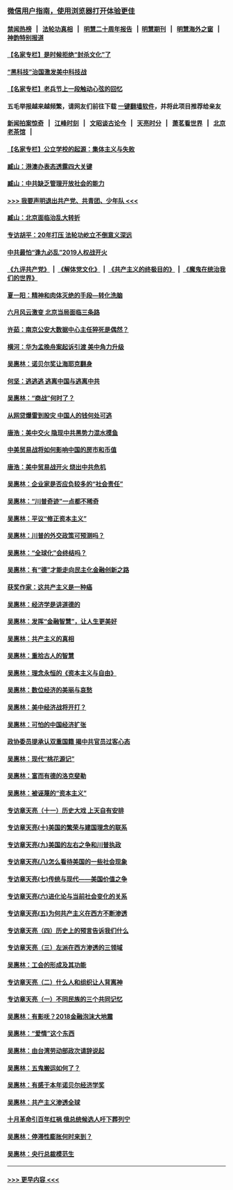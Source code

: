 ### [微信用户指南，使用浏览器打开体验更佳](https://github.com/gfw-breaker/banned-news1/blob/master/indexes/wechat-guide.md?t=0)
#### [禁闻热榜](热点新闻.md?t=0)  &nbsp;&nbsp;|&nbsp;&nbsp; [法轮功真相](https://github.com/gfw-breaker/truth/blob/master/README.md?t=0) &nbsp;&nbsp;|&nbsp;&nbsp; [明慧二十周年报告](https://github.com/gfw-breaker/mh-reports/blob/master/README.md?t=0) &nbsp;&nbsp;|&nbsp;&nbsp;[明慧期刊](https://github.com/gfw-breaker/mh-qikan) &nbsp;&nbsp;|&nbsp;&nbsp; [明慧海外之窗](https://github.com/gfw-breaker/mh-news/blob/master/README.md?t=0) &nbsp;&nbsp;|&nbsp;&nbsp; [神韵特别报道](https://github.com/gfw-breaker/mh-news/blob/master/shenyun.md?t=0)
#### [【名家专栏】是时候拒绝“封杀文化”了](../pages/nsc423/n11814093.md?t=02160133) 
#### [“黑科技”治国激发美中科技战](../pages/nsc423/n11638056.md?t=02160133) 
#### [【名家专栏】老兵节上一段触动心弦的回忆](../pages/nsc423/n11646016.md?t=02160133) 
#### 五毛举报越来越频繁，请网友们前往下载 [一键翻墙软件](https://github.com/gfw-breaker/ssr-accounts)，并将此项目推荐给亲友
#### [新闻拍案惊奇](https://github.com/gfw-breaker/banned-news1/blob/master/pages/link4.md) &nbsp;&nbsp;|&nbsp;&nbsp; [江峰时刻](https://github.com/gfw-breaker/banned-news1/blob/master/pages/link4.md) &nbsp;&nbsp;|&nbsp;&nbsp; [文昭谈古论今](https://github.com/gfw-breaker/banned-news1/blob/master/pages/link4.md) &nbsp;&nbsp;|&nbsp;&nbsp; [天亮时分](https://github.com/gfw-breaker/banned-news1/blob/master/pages/link4.md) &nbsp;&nbsp;|&nbsp;&nbsp; [萧茗看世界](https://github.com/gfw-breaker/banned-news1/blob/master/pages/link4.md) &nbsp;&nbsp;|&nbsp;&nbsp; [北京老茶馆](https://github.com/gfw-breaker/banned-news1/blob/master/pages/link4.md) &nbsp;&nbsp;|&nbsp;&nbsp; 
#### [【名家专栏】公立学校的起源：集体主义与失败](../pages/nsc423/n11601833.md?t=02160133) 
#### [臧山：港澳办表态透露四大关键](../pages/nsc423/n11421628.md?t=02160133) 
#### [臧山：中共缺乏管理开放社会的能力](../pages/nsc423/n11407457.md?t=02160133) 
#### [>>> 我要声明退出共产党、共青团、少年队 <<<](https://github.com/begood0513/goodnews/blob/master/quit/letter.md) 
#### [臧山：北京面临治乱大转折](../pages/nsc423/n11406895.md?t=02160133) 
#### [专访胡平：20年打压 法轮功屹立不倒意义深远](../pages/nsc423/n11398800.md?t=02160133) 
#### [中共最怕“逢九必乱”2019人权战开火](../pages/nsc423/n11385248.md?t=02160133) 
#### [《九评共产党》](https://github.com/begood0513/9ping.md/blob/master/README.md) &nbsp;|&nbsp; [《解体党文化》](../../../../jtdwh.md/blob/master/README.md)  &nbsp;|&nbsp; [《共产主义的终极目的》](../../../../gczydzjmd.md/blob/master/README.md) &nbsp;|&nbsp; [《魔鬼在统治我们的世界》](../../../../mgztzwmdsj.md/blob/master/README.md) 
#### [夏一阳：精神和肉体灭绝的手段—转化洗脑](../pages/nsc423/n11368250.md?t=02160133) 
#### [六月风云激变 北京当局面临三条路](../pages/nsc423/n11313668.md?t=02160133) 
#### [许茹：南京公安大数据中心主任猝死是偶然？](../pages/nsc423/n11064744.md?t=02160133) 
#### [横河：华为孟晚舟案起诉引渡 美中角力升级](../pages/nsc423/n11027230.md?t=02160133) 
#### [吴惠林：诺贝尔奖让海耶克翻身](../pages/nsc423/n10890049.md?t=02160133) 
#### [何坚：逃逃逃 逃离中国与逃离中共](../pages/nsc423/n10592891.md?t=02160133) 
#### [吴惠林：“商战”何时了？](../pages/nsc423/n10573558.md?t=02160133) 
#### [从网贷爆雷到股灾 中国人的钱何处可逃](../pages/nsc423/n10572800.md?t=02160133) 
#### [唐浩：美中交火 隐现中共黑势力混水摸鱼](../pages/nsc423/n10544040.md?t=02160133) 
#### [中美贸易战将如何影响中国的房市和币值](../pages/nsc423/n10543697.md?t=02160133) 
#### [唐浩：美中贸易战开火 烧出中共危机](../pages/nsc423/n10540126.md?t=02160133) 
#### [吴惠林：企业家是否应负较多的“社会责任”](../pages/nsc423/n10535022.md?t=02160133) 
#### [吴惠林：“川普奇迹”一点都不稀奇](../pages/nsc423/n10512808.md?t=02160133) 
#### [吴惠林：平议“修正资本主义”](../pages/nsc423/n10495724.md?t=02160133) 
#### [吴惠林：川普的外交政策可预测吗？](../pages/nsc423/n10462387.md?t=02160133) 
#### [吴惠林：“全球化”会终结吗？](../pages/nsc423/n10452838.md?t=02160133) 
#### [吴惠林：有“德”才能走向民主化金融创新之路](../pages/nsc423/n10432292.md?t=02160133) 
#### [获奖作家：这共产主义是一种癌](../pages/nsc423/n10431541.md?t=02160133) 
#### [吴惠林：经济学是讲道德的](../pages/nsc423/n10398014.md?t=02160133) 
#### [吴惠林：发挥“金融智慧”，让人生更美好](../pages/nsc423/n10375019.md?t=02160133) 
#### [吴惠林：共产主义的真相](../pages/nsc423/n10351394.md?t=02160133) 
#### [吴惠林：重拾古人的智慧](../pages/nsc423/n10337691.md?t=02160133) 
#### [吴惠林：理念永恒的《资本主义与自由》](../pages/nsc423/n10316274.md?t=02160133) 
#### [吴惠林：数位经济的美丽与哀愁](../pages/nsc423/n10292946.md?t=02160133) 
#### [吴惠林：美中经济战将开打？](../pages/nsc423/n10258825.md?t=02160133) 
#### [吴惠林：可怕的中国经济扩张](../pages/nsc423/n10219147.md?t=02160133) 
#### [政协委员提承认双重国籍 揭中共官员过客心态](../pages/nsc423/n10208809.md?t=02160133) 
#### [吴惠林：现代“桃花源记”](../pages/nsc423/n10185234.md?t=02160133) 
#### [吴惠林：富而有德的洛克斐勒](../pages/nsc423/n10142264.md?t=02160133) 
#### [吴惠林：被诬蔑的“资本主义”](../pages/nsc423/n10124816.md?t=02160133) 
#### [专访章天亮（十一）历史大戏 上天自有安排](../pages/nsc423/n10094905.md?t=02160133) 
#### [专访章天亮(十)美国的繁荣与建国理念的联系](../pages/nsc423/n10094899.md?t=02160133) 
#### [专访章天亮(九)美国的左右之争和川普执政](../pages/nsc423/n10094889.md?t=02160133) 
#### [专访章天亮(八)怎么看待美国的一些社会现象](../pages/nsc423/n10094857.md?t=02160133) 
#### [专访章天亮(七)传统与现代——美国价值之争](../pages/nsc423/n10093140.md?t=02160133) 
#### [专访章天亮(六)进化论与当前社会变化的关系](../pages/nsc423/n10092036.md?t=02160133) 
#### [专访章天亮(五)为何共产主义在西方不断渗透](../pages/nsc423/n10083620.md?t=02160133) 
#### [专访章天亮（四）历史上的预言告诉我们什么](../pages/nsc423/n10083606.md?t=02160133) 
#### [专访章天亮（三）左派在西方渗透的三领域](../pages/nsc423/n10081115.md?t=02160133) 
#### [吴惠林：工会的形成及其功能](../pages/nsc423/n10080633.md?t=02160133) 
#### [专访章天亮（二）什么人和组织让人背离神](../pages/nsc423/n10076637.md?t=02160133) 
#### [专访章天亮（一）不同民族的三个共同记忆](../pages/nsc423/n10074188.md?t=02160133) 
#### [吴惠林：有影呒？2018金融泡沫大地震](../pages/nsc423/n10040534.md?t=02160133) 
#### [吴惠林：“爱情”这个东西](../pages/nsc423/n10019423.md?t=02160133) 
#### [吴惠林：由台湾劳动部政次请辞说起](../pages/nsc423/n9979679.md?t=02160133) 
#### [吴惠林：五鬼搬运如何了？](../pages/nsc423/n9925338.md?t=02160133) 
#### [吴惠林：有感于本年诺贝尔经济学奖](../pages/nsc423/n9871883.md?t=02160133) 
#### [吴惠林：共产主义渗透全球](../pages/nsc423/n9812748.md?t=02160133) 
#### [十月革命引百年红祸 俄总统候选人吁下葬列宁](../pages/nsc423/n9810182.md?t=02160133) 
#### [吴惠林：停滞性膨胀何时来到？](../pages/nsc423/n9764136.md?t=02160133) 
#### [吴惠林：央行总裁模范生](../pages/nsc423/n9728134.md?t=02160133) 

----
#### [ >>> 更早内容 <<< ](../indexes/nsc423-earlier.md)
